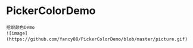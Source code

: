 # PickerColorDemo
    拾取颜色Demo 
    ![image](https://github.com/fancy88/PickerColorDemo/blob/master/picture.gif)
